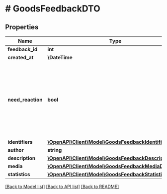 # # GoodsFeedbackDTO

## Properties

Name | Type | Description | Notes
------------ | ------------- | ------------- | -------------
**feedback_id** | **int** | Идентификатор отзыва. |
**created_at** | **\DateTime** | Дата и время создания отзыва. |
**need_reaction** | **bool** | Прочитан ли отзыв.  Принимает значение &#x60;false&#x60;, если магазин:  * Прочитал отзыв в кабинете продавца на Маркете. * Отметил отзыв прочитанным — метод [POST businesses/{businessId}/goods-feedback/skip-reaction](../../reference/goods-feedback/skipGoodsFeedbacksReaction.md). * Оставил комментарий к отзыву — метод [POST businesses/{businessId}/goods-feedback/comments/update](../../reference/goods-feedback/updateGoodsFeedbackComment.md). |
**identifiers** | [**\OpenAPI\Client\Model\GoodsFeedbackIdentifiersDTO**](GoodsFeedbackIdentifiersDTO.md) |  |
**author** | **string** | Имя автора отзыва. | [optional]
**description** | [**\OpenAPI\Client\Model\GoodsFeedbackDescriptionDTO**](GoodsFeedbackDescriptionDTO.md) |  | [optional]
**media** | [**\OpenAPI\Client\Model\GoodsFeedbackMediaDTO**](GoodsFeedbackMediaDTO.md) |  | [optional]
**statistics** | [**\OpenAPI\Client\Model\GoodsFeedbackStatisticsDTO**](GoodsFeedbackStatisticsDTO.md) |  |

[[Back to Model list]](../../README.md#models) [[Back to API list]](../../README.md#endpoints) [[Back to README]](../../README.md)
